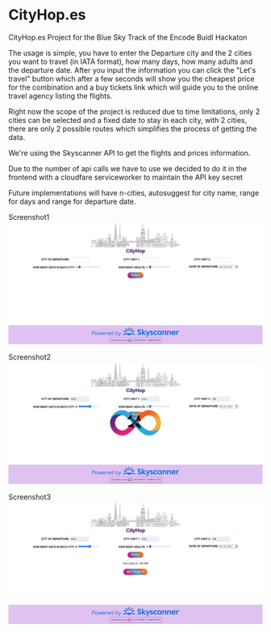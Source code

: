 # CityHop.es
CityHop.es Project for the  Blue Sky Track of the Encode Buidl Hackaton

The usage is simple, you have to enter the Departure city and the 2 cities you want to travel (in IATA format), how many days, how many adults and the departure date.
After you input the information you can click the "Let's travel" button which after a few seconds will show you the cheapest price for the combination and a buy tickets link which will guide you to the online travel agency listing the flights.

Right now the scope of the project is reduced due to time limitations, only 2 cities can be selected and a fixed date to stay in each city, with 2 cities, there are only 2 possible routes which simplifies the process of getting the data.

We're using the Skyscanner API to get the flights and prices information.

Due to the number of api calls we have to use we decided to do it in the frontend with a cloudfare serviceworker to maintain the API key secret

Future implementations will have n-cities, autosuggest for city name, range for days and range for departure date.

Screenshot1![Alt text](CityHop1.jpeg)

Screenshot2![Alt text](CityHop2.jpeg)

Screenshot3![Alt text](CityHop3.jpeg)
